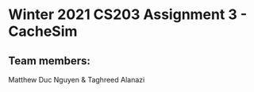 # Winter 2021 CS203 Assignment 3 - CacheSim
## Team members:
  Matthew Duc Nguyen &
  Taghreed Alanazi
